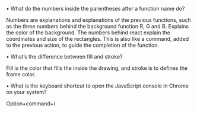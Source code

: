 •	What do the numbers inside the parentheses after a function name do?

Numbers are explanations and explanations of the previous functions, such as the three numbers behind the background function R, G and B. Explains the color of the background. The numbers behind react explain the coordinates and size of the rectangles. This is also like a command, added to the previous action, to guide the completion of the function. 

•	What’s the difference between fill and stroke?

Fill is the color that fills the inside the drawing, and stroke is to defines the frame color. 

•	What is the keyboard shortcut to open the JavaScript console in Chrome on your system?

Option+command+i
